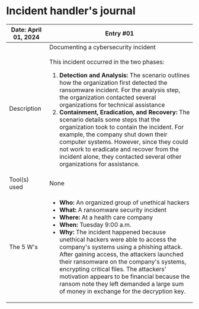 # Incident handler's journal

| Date: April 01, 2024 | Entry #01 |
| -------------------- | --------- |
| Description          | Documenting a cybersecurity incident <br><br> This incident occurred in the two phases: <ol><li>**Detection and Analysis:** The scenario outlines how the organization first detected the ransomware incident. For the analysis step, the organization contacted several organizations for technical assistance</li> <li>**Containment, Eradication, and Recovery:** The scenario details some steps that the organization took to contain the incident. For example, the company shut down their computer systems. However, since they could not work to eradicate and recover from the incident alone, they contacted several other organizations for assistance.</li></ol> |
| Tool(s) used | None |
| The 5 W's | <ul><li>**Who:** An organized group of unethical hackers</li><li>**What:** A ransomware security incident</li><li>**Where:** At a health care company</li><li>**When:** Tuesday 9:00 a.m.</li><li>**Why:** The incident happened because unethical hackers were able to access the company's systems using a phishing attack. After gaining access, the attackers launched their ransomware on the company's systems, encrypting critical files. The attackers' motivation appears to be financial because the ransom note they left demanded a large sum of money in exchange for the decryption key.</li></ul>

